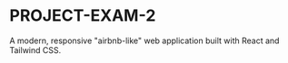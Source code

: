 # PROJECT-EXAM-2
A modern, responsive "airbnb-like" web application built with React and Tailwind CSS.
